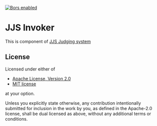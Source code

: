 [![Bors enabled](https://bors.tech/images/badge_small.svg)](https://app.bors.tech/repositories/20068)

# JJS Invoker
This is component of [JJS Judging system](https://github.com/jjs-dev/jjs)

## License
Licensed under either of
- [Apache License, Version 2.0](http://www.apache.org/licenses/LICENSE-2.0)
- [MIT license](http://opensource.org/licenses/MIT)

at your option.

Unless you explicitly state otherwise, any contribution intentionally submitted for inclusion in the work by you, as 
defined in the Apache-2.0 license, shall be dual licensed as above, without any additional terms or conditions.
